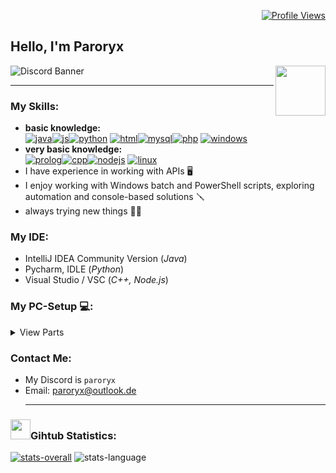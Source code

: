 <p align="right">
  <a href="https://www.github.com/paroryx">
    <img src="https://komarev.com/ghpvc/?username=paroryx&color=brightgreen" alt="Profile Views">
  </a>
</p>

## Hello, I'm Paroryx  
![Discord Banner](https://discord.c99.nl/widget/theme-4/992840490988863558.png) <img align="right" src="https://i.ibb.co/y0N3K91/a-Nq-EFr-YVns-S52.webp" height="80"></img>

---
### My Skills:
- **basic knowledge:**<br>
<a href="https://www.java.com/" target="_blank" title="Java" >![java](https://i.ibb.co/g6VfJ7B/java-original-32x32.png)</a><a href="https://www.javascript.com/" target="_blank" title="Javascript" >![js](https://i.ibb.co/c3g23t7/image.png)</a><a href="https://www.python.org/" target="_blank" title="Python" >![python](https://i.ibb.co/xCT261b/snakes-423066.png)</a>
<a href="" title="HTML" >![html](https://i.ibb.co/qWLWCVJ/image.png)</a><a href="https://www.mysql.com" target="_blank" title="MySQL">![mysql](https://i.ibb.co/VDZFNQR/database-mysql-1.png)</a><a href="https://www.php.net/" target="_blank" title="PHP-Noob" >![php](https://i.ibb.co/bgC8FhC/file-type-php.png)</a>
 <a href="" title="Windows" >![windows](https://i.ibb.co/p07vhjz/image.png)</a>
- **very basic knowledge:**<br>
<a href="[prolog](https://de.wikipedia.org/wiki/Prolog_(Programmiersprache))" target="_blank" title="Prolog">![prolog](https://i.ibb.co/Q90ttf5/image.png)</a><a href="https://isocpp.org/" target="_blank" title="CPP-Noob">![cpp](https://i.ibb.co/mcdS7bk/image.png)</a><a href="https://nodejs.org/" target="_blank" title="Node.js-Noob" >![nodejs](https://i.ibb.co/0sBBtYt/image.png)</a> <a href="https://www.kali.org/" target="_blank" title="Linux-Noob" >![linux](https://i.ibb.co/QCVRWbf/image.png)</a>
- I have experience in working with APIs 🖥
- I enjoy working with Windows batch and PowerShell scripts, exploring automation and console-based solutions 🪛
- always trying new things 👨‍💻
### My IDE:
- IntelliJ IDEA Community Version  (_Java_)
- Pycharm, IDLE (_Python_)
- Visual Studio / VSC (_C++, Node.js_)
<!-- ### My Projects:
- _currently no projects to show_-->
### My PC-Setup 💻:
<!--[PCPartPicker Part List](https://pcpartpicker.com/list/wm3j8r)-->
<details>
<summary>View Parts</summary>
  
| Type          | Item                                                                 
| ------------- | --------------------------------------------------------------------- 
| CPU           | AMD Ryzen 7 5800X 3.8 GHz 8-Core Processor                          
| CPU Cooler    | ARCTIC Freezer 34 eSports DUO CPU Cooler                              
| Motherboard   | MSI MAG B550 TOMAHAWK ATX AM4 Motherboard                             
| Memory        | Corsair Vengeance RGB Pro SL 32 GB (2 x 16 GB) DDR4-3600 CL18 Memory 
| Storage       | Western Digital Black SN850X 1 TB M.2-2280 PCIe 4.0 X4 NVME SSD     
| Video Card    | Gigabyte Vision OC GeForce RTX 3060 12GB Video Card                  
| Case          | NZXT H7 Elite ATX Mid Tower Case                                   
| Power Supply  | SeaSonic FOCUS Plus 650 Gold 650 W Power Supply                  
| Operating System | Microsoft Windows 10 Home OEM - DVD 64-bit                
| Case Fan      | NZXT F120 RGB 50.18 CFM 120 mm Fan                             
| Monitors      | > Samsung Odyssey G32A 24.0" 1920 x 1080 165Hz Monitor
|               | > Samsung Odyssey G30D 24.0" 1920 x 1080 180Hz Monitor    
| Keyboard      | Ducky Ducky One 2 SF RGB Wired Gaming Keyboard (white)       
| Mouse         | Glorious Model O Wireless Optical Mouse                     
| Headphones    | Razer Kraken 7.1 V2 Mercury Edition 7.1 Channel Headset  
| Speakers      | Logitech Z207 (White) 10 mW Speakers                    
</details>

### Contact Me:
- My Discord is ``paroryx``
- Email: <a href="mailto://paroryx@outlook.de">paroryx@outlook.de</a>
  <br>
  <hr>
### <img src="https://crazychicken334.2ix.at/github/images/statistics.gif" width="32"></img>Gihtub Statistics:
<a href="https://www.github.com/paroryx">![stats-overall](https://github-readme-stats.vercel.app/api?username=Paroryx&include_all_commits=true&count_private=true&show_icons=true&line_height=20&title_color=7A7ADB&icon_color=2234AE&text_color=D3D3D3&bg_color=0,000000,35393e)</a> ![stats-language](https://github-readme-stats.vercel.app/api/top-langs?username=Paroryx&show_icons=true&locale=en&layout=compact&line_height=20&title_color=7A7ADB&icon_color=2234AE&text_color=D3D3D3&bg_color=0,000000,35393e)</a>
